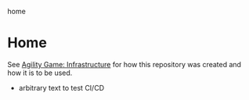 home
# Home

See [Agility Game: Infrastructure](https://github.com/agility-game/infrastructure) for how this repository was created and how it is to be used.

+ arbitrary text to test CI/CD
